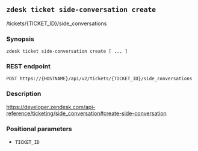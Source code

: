 ## `zdesk ticket side-conversation create`

/tickets/{TICKET_ID}/side_conversations

### Synopsis

    zdesk ticket side-conversation create [ ... ]

### REST endpoint

    POST https://{HOSTNAME}/api/v2/tickets/{TICKET_ID}/side_conversations

### Description

https://developer.zendesk.com/api-reference/ticketing/side_conversation#create-side-conversation

### Positional parameters

* `TICKET_ID`

